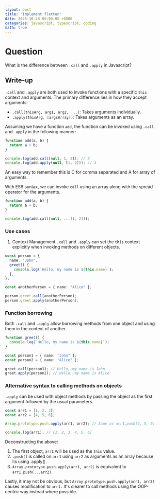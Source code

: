 ```yaml
---
layout: post
title: "Implement flatten"
date: 2025-10-28 00:00:00 +0800
categories: javascript, typescript, coding
math: true
---
```


# Question

What is the difference between `.call` and `.apply` in Javascript?

## Write-up

`.call` and `.apply` are both used to invoke functions with a specific `this` context and arguments.
The primary difference lies in how they accept arguments:

- `.call(thisArg, arg1, arg2, ...)`: Takes arguments individually.
- `.apply(thisArg, [argsArray])`: Takes arguments as an array.

Assuming we have a function `add`, the function can be invoked using `.call` and `.apply` in
the following manner:

```typescript
function add(a, b) {
  return a + b;
}

console.log(add.call(null, 1, 2)); // 3
console.log(add.apply(null, [1, 2])); // 3
```

An easy way to remember this is C for comma separated and A for array of arguments.

With ES6 syntax, we can invoke `call` using an array along with the spread operator for the arguments.

```javascript
function add(a, b) {
  return a + b;
}

console.log(add.call(null, ...[1, 2]));
```

### Use cases

1. Context Management
   `.call` and `.apply` can set the `this` context explicitly when invoking methods on different objects.

```typescript
const person = {
  name: "John",
  greet() {
    console.log(`Hello, my name is ${this.name}`);
  },
};

const anotherPerson = { name: "Alice" };

person.greet.call(anotherPerson);
person.greet.apply(anotherPerson);
```

### Function borrowing

Both `.call` and `.apply` allow borrowing methods from one object and using them in the context of another.

```typescript
function greet() {
  console.log(`Hello, my name is ${this.name}`);
}

const person1 = { name: "John" };
const person2 = { name: "Alice" };

greet.call(person1); // Hello, my name is John
greet.apply(person2); // Hello, my name is Alice
```

### Alternative syntax to calling methods on objects

`.apply` can be used with object methods by passing the object as the first argument followed by the
usual parameters.

```typescript
const arr1 = [1, 2, 3];
const arr2 = [4, 5, 6];

Array.prototype.push.apply(arr1, arr2); // Same as arr1.push(4, 5, 6)

console.log(arr1); // [1, 2, 3, 4, 5, 6]
```

Deconstructing the above:

1. The first object, `arr1` will be used as the `this` value.
2. `.push()` is called on `arr1` using `arr2` as arguments as an array because its using .apply().
3. `Array.prototype.push.apply(arr1, arr2)` is equivalent to `arr1.push(...arr2)`.

Lastly, it may not be obvious, but `Array.prototype.push.apply(arr1, arr2)` causes modification to `arr1.`
It's clearer to call methods using the OOP-centric way instead where possible.
